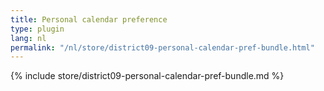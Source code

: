```yaml
---
title: Personal calendar preference
type: plugin
lang: nl
permalink: "/nl/store/district09-personal-calendar-pref-bundle.html"
---
```


{% include store/district09-personal-calendar-pref-bundle.md %}
